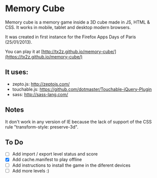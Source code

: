 Memory Cube
===========

Memory cube is a memory game inside a 3D cube made in JS, HTML & CSS. It works in mobile, tablet and desktop modern browsers.

It was created in first instance for the Firefox Apps Days of Paris (25/01/2013).

You can play it at [http://tx2z.github.io/memory-cube/](https://tx2z.github.io/memory-cube/)

It uses:
--------

- zepto.js: http://zeptojs.com/
- touchable.js: https://github.com/dotmaster/Touchable-jQuery-Plugin
- sass: http://sass-lang.com/


Notes
-----

It don't work in any version of IE because the lack of support of the CSS rule "transform-style: preserve-3d".

To Do
-----
- [ ] Add import / export level status and score
- [x] Add cache.manifest to play offline
- [ ] Add instructions to install the game in the diferent devices
- [ ] Add more levels :)
